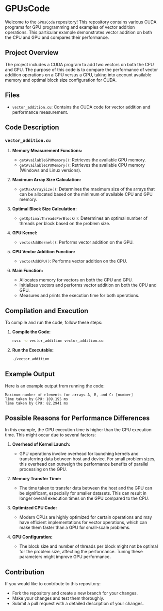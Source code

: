 # GPUsCode

Welcome to the `GPUsCode` repository! This repository contains various CUDA programs for GPU programming and examples of vector addition operations. This particular example demonstrates vector addition on both the CPU and GPU and compares their performance.

## Project Overview

The project includes a CUDA program to add two vectors on both the CPU and GPU. The purpose of this code is to compare the performance of vector addition operations on a GPU versus a CPU, taking into account available memory and optimal block size configuration for CUDA.

## Files

- `vector_addition.cu`: Contains the CUDA code for vector addition and performance measurement.

## Code Description

### `vector_addition.cu`

1. **Memory Measurement Functions:**
   - `getAvailableGPUMemory()`: Retrieves the available GPU memory.
   - `getAvailableCPUMemory()`: Retrieves the available CPU memory (Windows and Linux versions).

2. **Maximum Array Size Calculation:**
   - `getMaxArraySize()`: Determines the maximum size of the arrays that can be allocated based on the minimum of available CPU and GPU memory.

3. **Optimal Block Size Calculation:**
   - `getOptimalThreadsPerBlock()`: Determines an optimal number of threads per block based on the problem size.

4. **GPU Kernel:**
   - `vectorAddKernel()`: Performs vector addition on the GPU.

5. **CPU Vector Addition Function:**
   - `vectorAddCPU()`: Performs vector addition on the CPU.

6. **Main Function:**
   - Allocates memory for vectors on both the CPU and GPU.
   - Initializes vectors and performs vector addition on both the CPU and GPU.
   - Measures and prints the execution time for both operations.

## Compilation and Execution

To compile and run the code, follow these steps:

1. **Compile the Code:**
   ```bash
   nvcc -o vector_addition vector_addition.cu
   ```

2. **Run the Executable:**
   ```bash
   ./vector_addition
   ```

## Example Output

Here is an example output from running the code:

```
Maximum number of elements for arrays A, B, and C: [number]
Time taken by GPU: 109.195 ms
Time taken by CPU: 82.2941 ms
```

## Possible Reasons for Performance Differences

In this example, the GPU execution time is higher than the CPU execution time. This might occur due to several factors:

1. **Overhead of Kernel Launch:**
   - GPU operations involve overhead for launching kernels and transferring data between host and device. For small problem sizes, this overhead can outweigh the performance benefits of parallel processing on the GPU.

2. **Memory Transfer Time:**
   - The time taken to transfer data between the host and the GPU can be significant, especially for smaller datasets. This can result in longer overall execution times on the GPU compared to the CPU.

3. **Optimized CPU Code:**
   - Modern CPUs are highly optimized for certain operations and may have efficient implementations for vector operations, which can make them faster than a GPU for small-scale problems.

4. **GPU Configuration:**
   - The block size and number of threads per block might not be optimal for the problem size, affecting the performance. Tuning these parameters might improve GPU performance.

## Contribution

If you would like to contribute to this repository:
- Fork the repository and create a new branch for your changes.
- Make your changes and test them thoroughly.
- Submit a pull request with a detailed description of your changes.



